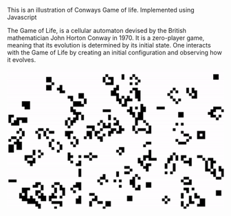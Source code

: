 

This is an illustration of Conways Game of life. Implemented using Javascript

The Game of Life, is a cellular automaton devised by the British mathematician John Horton Conway in 1970. It is a zero-player game, meaning that its evolution is determined by its initial state. One interacts with the Game of Life by creating an initial configuration and observing how it evolves.

![](game_of_life.gif)
